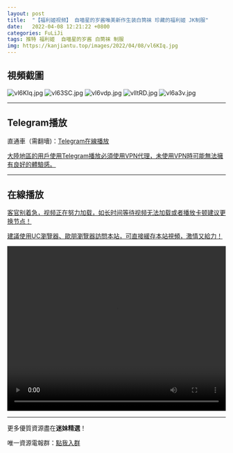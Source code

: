 ```yaml
---
layout: post
title:  "【福利姬视频】 自喵星的岁酱唯美新作生装白筒袜 珍藏的福利姬 JK制服"
date:   2022-04-08 12:21:22 +0800
categories: FuLiJi
tags: 推特 福利姬  自喵星的岁酱 白筒袜 制服
img: https://kanjiantu.top/images/2022/04/08/vl6KIq.jpg
---
```



## 視頻截圖

![vl6KIq.jpg](https://kanjiantu.top/images/2022/04/08/vl6KIq.jpg)
![vl63SC.jpg](https://kanjiantu.top/images/2022/04/08/vl63SC.jpg)
![vl6vdp.jpg](https://kanjiantu.top/images/2022/04/08/vl6vdp.jpg)
![vlltRD.jpg](https://kanjiantu.top/images/2022/04/08/vlltRD.jpg)
![vl6a3v.jpg](https://kanjiantu.top/images/2022/04/08/vl6a3v.jpg)

* * *
## Telegram播放

直通車（需翻墻)：[Telegram在線播放](https://t.me/mimeijingxuan/524)

<u>大陸地區的用戶使用Telegram播放必須使用VPN代理，未使用VPN時可能無法擁有良好的體驗感。</u> 
* * *
## 在線播放
<u>客官别着急，视频正在努力加载，如长时间等待视频无法加载或者播放卡顿建议更换节点！</u>

<u>建議使用UC瀏覽器、歐朋瀏覽器訪問本站，可直接緩存本站視頻，激情又給力！</u>
<center><video src="https://cdn.publer.io/uploads/videos/624d3b79db279740e76d720a/e56db287c1f5049634562da040d8cdec.mp4" width="100%" height="380px" controls="controls"></video></center>

* * *
更多優質資源盡在**迷妹精選**！

唯一資源電報群：[點我入群](https://t.me/mimeijingxuan)


